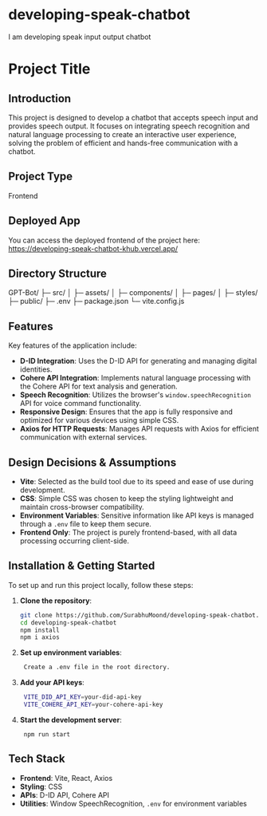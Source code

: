 # developing-speak-chatbot
I am developing speak input output chatbot

# Project Title

## Introduction
This project is designed to develop a chatbot that accepts speech input and provides speech output. It focuses on integrating speech recognition and natural language processing to create an interactive user experience, solving the problem of efficient and hands-free communication with a chatbot.

## Project Type
Frontend

## Deployed App
You can access the deployed frontend of the project here: https://developing-speak-chatbot-khub.vercel.app/

## Directory Structure

GPT-Bot/
├─ src/
│  ├─ assets/
│  ├─ components/
│  ├─ pages/
│  ├─ styles/
├─ public/
├─ .env
├─ package.json
└─ vite.config.js

## Features

Key features of the application include:

- **D-ID Integration**: Uses the D-ID API for generating and managing digital identities.
- **Cohere API Integration**: Implements natural language processing with the Cohere API for text analysis and generation.
- **Speech Recognition**: Utilizes the browser's `window.speechRecognition` API for voice command functionality.
- **Responsive Design**: Ensures that the app is fully responsive and optimized for various devices using simple CSS.
- **Axios for HTTP Requests**: Manages API requests with Axios for efficient communication with external services.

## Design Decisions & Assumptions

- **Vite**: Selected as the build tool due to its speed and ease of use during development.
- **CSS**: Simple CSS was chosen to keep the styling lightweight and maintain cross-browser compatibility.
- **Environment Variables**: Sensitive information like API keys is managed through a `.env` file to keep them secure.
- **Frontend Only**: The project is purely frontend-based, with all data processing occurring client-side.

## Installation & Getting Started

To set up and run this project locally, follow these steps:

1. **Clone the repository**:
   ```bash
   git clone https://github.com/SurabhuMoond/developing-speak-chatbot.git
   cd developing-speak-chatbot
   npm install
   npm i axios
   ```
2. **Set up environment variables**:
   ```bash
    Create a .env file in the root directory.
   ```
3. **Add your API keys**:
   ```bash
    VITE_DID_API_KEY=your-did-api-key
    VITE_COHERE_API_KEY=your-cohere-api-key
   ```
4. **Start the development server**:
   ```
    npm run start
   ```
## Tech Stack

- **Frontend**: Vite, React, Axios
- **Styling**: CSS
- **APIs**: D-ID API, Cohere API
- **Utilities**: Window SpeechRecognition, `.env` for environment variables

   

    




